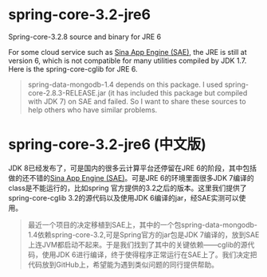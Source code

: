 spring-core-3.2-jre6
====================

Spring-core-3.2.8 source and binary for JRE 6

For some cloud service such as [Sina App Engine (SAE)](http://sae.sina.com.cn "SAE"), the JRE is still at version 6, which is not compatible for many utilities compiled by JDK 1.7. Here is the spring-core-cglib for JRE 6. 

>spring-data-mongodb-1.4 depends on this package. I used spring-core-2.8.3-RELEASE.jar (it has included this package but compiled with JDK 7) on SAE and failed. So I want to share these sources to help others who have similar problems.

spring-core-3.2-jre6 (中文版)
=====================
JDK 8已经发布了，可是国内的很多云计算平台还停留在JRE 6的阶段，其中包括做的还不错的[Sina App Engine (SAE)](http://sae.sina.com.cn "SAE")。可是JRE 6的环境里面很多JDK 7编译的class是不能运行的，比如spring 官方提供的3.2之后的版本。这里我们提供了spring-core-cglib 3.2的源代码以及使用JDK 6编译的jar，经SAE实测可以使用。

>最近一个项目的决定移植到SAE上，其中的一个包spring-data-mongodb-1.4依赖spring-core-3.2,可是Spring官方的jar包是JDK 7编译的，放到SAE上连JVM都启动不起来。于是我们找到了其中的关键依赖——cglib的源代码，使用JDK 6进行编译，终于使得程序正常运行在SAE上了。我们决定把代码放到GitHub上，希望能为遇到类似问题的同行提供帮助。
